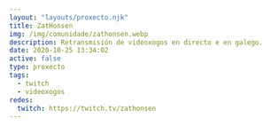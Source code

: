 ```yaml
---
layout: "layouts/proxecto.njk"
title: ZatHonsen
img: /img/comunidade/zathonsen.webp
description: Retransmisión de videoxogos en directo e en galego.
date: 2020-10-25 13:34:02
active: false
type: proxecto
tags:
  - twitch
  - videoxogos
redes:
  twitch: https://twitch.tv/zathonsen
---
```

